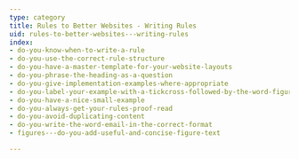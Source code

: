 ```yaml
---
type: category
title: Rules to Better Websites - Writing Rules
uid: rules-to-better-websites---writing-rules
index:
- do-you-know-when-to-write-a-rule
- do-you-use-the-correct-rule-structure
- do-you-have-a-master-template-for-your-website-layouts
- do-you-phrase-the-heading-as-a-question
- do-you-give-implementation-examples-where-appropriate
- do-you-label-your-example-with-a-tickcross-followed-by-the-word-figure
- do-you-have-a-nice-small-example
- do-you-always-get-your-rules-proof-read
- do-you-avoid-duplicating-content
- do-you-write-the-word-email-in-the-correct-format
- figures---do-you-add-useful-and-concise-figure-text

---
```




